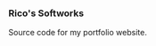 <p align="center">
  <h3>Rico's Softworks</h3>
</p>

<p>
  Source code for my portfolio website.<br/>
</p>
